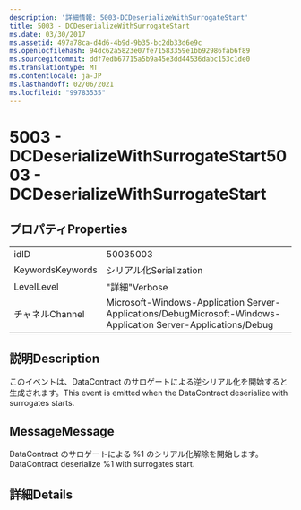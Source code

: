 ```yaml
---
description: '詳細情報: 5003-DCDeserializeWithSurrogateStart'
title: 5003 - DCDeserializeWithSurrogateStart
ms.date: 03/30/2017
ms.assetid: 497a78ca-d4d6-4b9d-9b35-bc2db33d6e9c
ms.openlocfilehash: 94dc62a5823e07fe71583359e1bb92986fab6f89
ms.sourcegitcommit: ddf7edb67715a5b9a45e3dd44536dabc153c1de0
ms.translationtype: MT
ms.contentlocale: ja-JP
ms.lasthandoff: 02/06/2021
ms.locfileid: "99783535"
---
```

# <a name="5003---dcdeserializewithsurrogatestart"></a><span data-ttu-id="990d6-103">5003 - DCDeserializeWithSurrogateStart</span><span class="sxs-lookup"><span data-stu-id="990d6-103">5003 - DCDeserializeWithSurrogateStart</span></span>

## <a name="properties"></a><span data-ttu-id="990d6-104">プロパティ</span><span class="sxs-lookup"><span data-stu-id="990d6-104">Properties</span></span>  
  
|||  
|-|-|  
|<span data-ttu-id="990d6-105">id</span><span class="sxs-lookup"><span data-stu-id="990d6-105">ID</span></span>|<span data-ttu-id="990d6-106">5003</span><span class="sxs-lookup"><span data-stu-id="990d6-106">5003</span></span>|  
|<span data-ttu-id="990d6-107">Keywords</span><span class="sxs-lookup"><span data-stu-id="990d6-107">Keywords</span></span>|<span data-ttu-id="990d6-108">シリアル化</span><span class="sxs-lookup"><span data-stu-id="990d6-108">Serialization</span></span>|  
|<span data-ttu-id="990d6-109">Level</span><span class="sxs-lookup"><span data-stu-id="990d6-109">Level</span></span>|<span data-ttu-id="990d6-110">"詳細"</span><span class="sxs-lookup"><span data-stu-id="990d6-110">Verbose</span></span>|  
|<span data-ttu-id="990d6-111">チャネル</span><span class="sxs-lookup"><span data-stu-id="990d6-111">Channel</span></span>|<span data-ttu-id="990d6-112">Microsoft-Windows-Application Server-Applications/Debug</span><span class="sxs-lookup"><span data-stu-id="990d6-112">Microsoft-Windows-Application Server-Applications/Debug</span></span>|  
  
## <a name="description"></a><span data-ttu-id="990d6-113">説明</span><span class="sxs-lookup"><span data-stu-id="990d6-113">Description</span></span>  

 <span data-ttu-id="990d6-114">このイベントは、DataContract のサロゲートによる逆シリアル化を開始すると生成されます。</span><span class="sxs-lookup"><span data-stu-id="990d6-114">This event is emitted when the DataContract deserialize with surrogates starts.</span></span>  
  
## <a name="message"></a><span data-ttu-id="990d6-115">Message</span><span class="sxs-lookup"><span data-stu-id="990d6-115">Message</span></span>  

 <span data-ttu-id="990d6-116">DataContract のサロゲートによる %1 のシリアル化解除を開始します。</span><span class="sxs-lookup"><span data-stu-id="990d6-116">DataContract deserialize %1 with surrogates start.</span></span>  
  
## <a name="details"></a><span data-ttu-id="990d6-117">詳細</span><span class="sxs-lookup"><span data-stu-id="990d6-117">Details</span></span>
